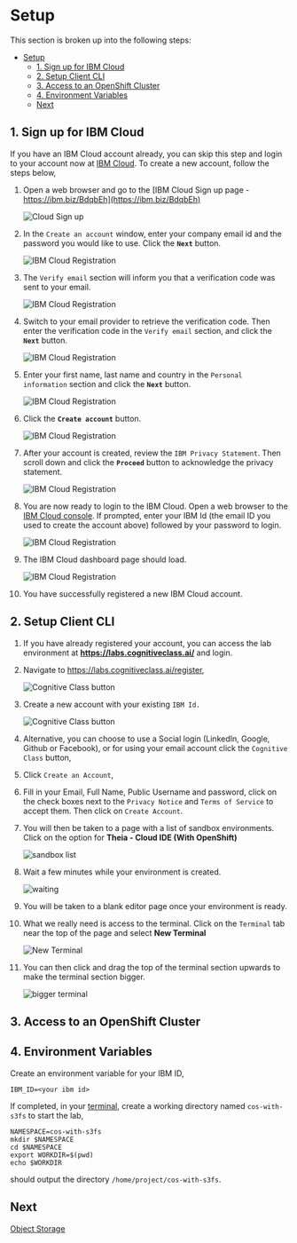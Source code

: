 # Setup

This section is broken up into the following steps:

- [Setup](#setup)
  - [1. Sign up for IBM Cloud](#1-sign-up-for-ibm-cloud)
  - [2. Setup Client CLI](#2-setup-client-cli)
  - [3. Access to an OpenShift Cluster](#3-access-to-an-openshift-cluster)
  - [4. Environment Variables](#4-environment-variables)
  - [Next](#next)

## 1. Sign up for IBM Cloud

If you have an IBM Cloud account already, you can skip this step and login to your account now at [IBM Cloud](https://cloud.ibm.com). To create a new account, follow the steps below,

1. Open a web browser and go to the [IBM Cloud Sign up page - https://ibm.biz/BdqbEh](https://ibm.biz/BdqbEh)

   ![Cloud Sign up](../../.gitbook/generic/ibm-cloud-sign-up.png)

1. In the `Create an account` window, enter your company email id and the password you would like to use. Click the **`Next`** button.

    ![IBM Cloud Registration](../../.gitbook/register/create-account.png)

1. The `Verify email` section will inform you that a verification code was sent to your email.

    ![IBM Cloud Registration](../../.gitbook/register/verify-email.png)

1. Switch to your email provider to retrieve the verification code. Then enter the verification code in the `Verify email` section, and click the **`Next`** button.

    ![IBM Cloud Registration](../../.gitbook/register/verify-email.png)

1. Enter your first name, last name and country in the `Personal information` section and click the **`Next`** button.

    ![IBM Cloud Registration](../../.gitbook/register/personal-information.png)

1. Click the **`Create account`** button.

    ![IBM Cloud Registration](../../.gitbook/register/create.png)

1. After your account is created, review the `IBM Privacy Statement`. Then scroll down and click the **`Proceed`** button to acknowledge the privacy statement.

    ![IBM Cloud Registration](../../.gitbook/register/privacy-acknowledge.png)

1. You are now ready to login to the IBM Cloud. Open a web browser to the [IBM Cloud console](https://cloud.ibm.com). If prompted, enter your IBM Id (the email ID you used to create the account above) followed by your password to login.

    ![IBM Cloud Registration](../../.gitbook/register/login.png)

1. The IBM Cloud dashboard page should load.

    ![IBM Cloud Registration](../../.gitbook/register/dashboard.png)

1. You have successfully registered a new IBM Cloud account.

## 2. Setup Client CLI

1. If you have already registered your account, you can access the lab environment at **https://labs.cognitiveclass.ai/** and login.

1. Navigate to https://labs.cognitiveclass.ai/register,

    ![Cognitive Class button](../../.gitbook/cognitiveclass/cogClassButton.png)

1. Create a new account with your existing `IBM Id.` 

    ![Cognitive Class button](../../.gitbook/cognitiveclass/cogClassButton2.png)

1. Alternative, you can choose to use a Social login (LinkedIn, Google, Github or Facebook), or for using your email account click the `Cognitive Class` button,

1. Click `Create an Account`,

1. Fill in your Email, Full Name, Public Username and password, click on the check boxes next to the `Privacy Notice` and `Terms of Service` to accept them. Then click on `Create Account`.

1. You will then be taken to a page with a list of sandbox environments. Click on the option for **Theia - Cloud IDE (With OpenShift)**

    ![sandbox list](../../.gitbook/cognitiveclass/sandboxList.png)

1. Wait a few minutes while your environment is created.

    ![waiting](../../.gitbook/cognitiveclass/waiting.png)

1. You will be taken to a blank editor page once your environment is ready.

1.  What we really need is access to the terminal. Click on the `Terminal` tab near the top of the page and select **New Terminal**

    ![New Terminal](../../.gitbook/cognitiveclass/newTerminal.png)

1.  You can then click and drag the top of the terminal section upwards to make the terminal section bigger.

    ![bigger terminal](../../.gitbook/cognitiveclass/biggerTerminal.png)

## 3. Access to an OpenShift Cluster


## 4. Environment Variables

Create an environment variable for your IBM ID,

```
IBM_ID=<your ibm id>
```

If completed, in your [terminal](https://labs.cognitiveclass.ai/), create a working directory named `cos-with-s3fs` to start the lab,

```
NAMESPACE=cos-with-s3fs
mkdir $NAMESPACE
cd $NAMESPACE
export WORKDIR=$(pwd)
echo $WORKDIR
```

should output the directory `/home/project/cos-with-s3fs`.

## Next

[Object Storage](../cos-with-s3fs/COS.md)
